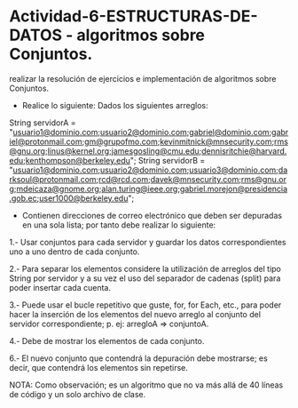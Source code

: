 # Actividad-6-ESTRUCTURAS-DE-DATOS - algoritmos sobre Conjuntos.

realizar la resolución de ejercicios e implementación de algoritmos sobre Conjuntos.

- Realice lo siguiente:
Dados los siguientes arreglos:

String servidorA = "usuario1@dominio.com;usuario2@dominio.com;gabriel@dominio.com;gabriel@protonmail.com;gm@grupofmo.com;kevinmitnick@mnsecurity.com;rms@gnu.org;linus@kernel.org;jamesgosling@cmu.edu;dennisritchie@harvard.edu;kenthompson@berkeley.edu";
String servidorB = "usuario1@dominio.com;usuario2@dominio.com;usuario3@dominio.com;darksoul@protonmail.com;rcd@rcd.com;davek@mnsecurity.com;rms@gnu.org;mdeicaza@gnome.org;alan.turing@ieee.org;gabriel.morejon@presidencia.gob.ec;user1000@berkeley.edu";


- Contienen direcciones de correo electrónico que deben ser depuradas en una sola lista; por tanto debe realizar lo siguiente:

1.- Usar conjuntos para cada servidor y guardar los datos correspondientes uno a uno dentro de cada conjunto.

2.- Para separar los elementos considere la utilización de arreglos del tipo String por servidor y a su vez el uso del separador de cadenas (split) para poder insertar cada cuenta.

3.- Puede usar el bucle repetitivo que guste, for, for Each, etc., para poder hacer la inserción de los elementos del nuevo arreglo al conjunto del servidor correspondiente; p. ej: arregloA => conjuntoA.

4.- Debe de mostrar los elementos de cada conjunto.

6.- El nuevo conjunto que contendrá la depuración debe mostrarse; es decir, que contendrá los elementos sin repetirse.

NOTA: Como observación; es un algoritmo que no va más allá de 40 líneas de código y un solo archivo de clase.
